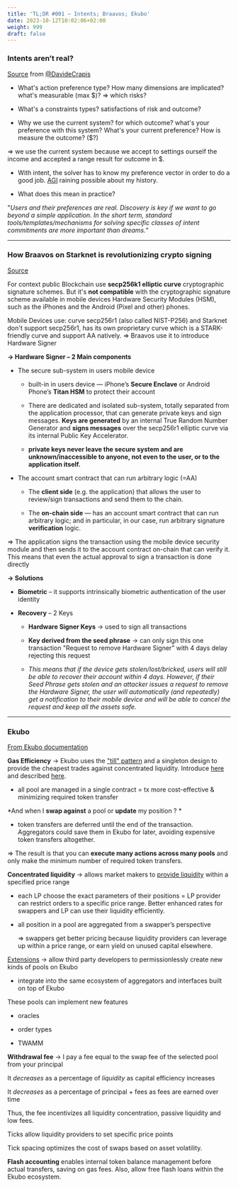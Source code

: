 ```yaml
---
title: 'TL;DR #001 – Intents; Braavos; Ekubo'
date: 2023-10-12T10:02:06+02:00
weight: 999
draft: false
---
```


### Intents aren’t real? 
[Source](https://twitter.com/DavideCrapis/status/1684685723742715904) from [@DavideCrapis](https://twitter.com/DavideCrapis)

- What's action preference type? How many dimensions are implicated? what's measurable (max $)? ⇒ which risks?

- What's a constraints types? satisfactions of risk and outcome?

- Why we use the current system? for which outcome? what's your preference with this system? What's your current preference? How is measure the outcome? ($?)

=> we use the current system because we accept to settings ourself the income and accepted a range result for outcome in $.

- With intent, the solver has to know my preference vector in order to do a good job. [AGI](https://actualiteinformatique.fr/intelligence-artificielle/definition-artificial-general-intelligence-agi) raining possible about my history.

- What does this mean in practice?

"*Users and their preferences are real. Discovery is key if we want to go beyond a simple application. In the short term, standard tools/templates/mechanisms for solving specific classes of intent commitments are more important than dreams.*"

--- 

### How Braavos on Starknet is revolutionizing crypto signing
[Source](https://starkware.medium.com/how-starknet-is-revolutionizing-crypto-signing-ba3724077a79)

For context public Blockchain use **secp256k1 elliptic curve** cryptographic signature schemes. But it's **not compatible** with the cryptographic signature scheme available in mobile devices Hardware Security Modules (HSM), such as the iPhones and the Android (Pixel and other) phones.

Mobile Devices use: curve secp256r1 (also called NIST-P256) and Starknet don't support secp256r1, has its own proprietary curve which is a STARK-friendly curve and support AA natively. 
⇒ Braavos use it to introduce Hardware Signer

**→ Hardware Signer – 2 Main components**

- The secure sub-system in users mobile device

    - built-in in users device — iPhone’s **Secure Enclave** or Android Phone’s **Titan HSM** to protect their account

    - There are dedicated and isolated sub-system, totally separated from the application processor, that can generate private keys and sign messages. **Keys are generated** by an internal True Random Number Generator and **signs messages** over the secp256r1 elliptic curve via its internal Public Key Accelerator.

    - **private keys never leave the secure system and are unknown/inaccessible to anyone, not even to the user, or to the application itself.**

- The account smart contract that can run arbitrary logic (=AA)

    - The **client side** (e.g. the application) that allows the user to review/sign transactions and send them to the chain.

    - The **on-chain side** — has an account smart contract that can run arbitrary logic; and in particular, in our case, run arbitrary signature **verification** logic.

⇒ The application signs the transaction using the mobile device security module and then sends it to the account contract on-chain that can verify it. This means that even the actual approval to sign a transaction is done directly

**→ Solutions**

- **Biometric** – it supports intrinsically biometric authentication of the user identity

- **Recovery** – 2 Keys

    - **Hardware Signer Keys** → used to sign all transactions

    - **Key derived from the seed phrase** → can only sign this one transaction "Request to remove Hardware Signer” with 4 days delay rejecting this request

    - *This means that if the device gets stolen/lost/bricked, users will still be able to recover their account within 4 days. However, if their Seed Phrase gets stolen and an attacker issues a request to remove the Hardware Signer, the user will automatically (and repeatedly) get a notification to their mobile device and will be able to cancel the request and keep all the assets safe.*

--- 

### Ekubo

[From Ekubo documentation
](https://docs.ekubo.org/about-ekubo/introduction)

**Gas Efficiency** → Ekubo uses the ["till" pattern](https://docs.ekubo.org/integration-guides/till-pattern) and a singleton design to provide the cheapest trades against concentrated liquidity. Introduce [here](https://www.youtube.com/watch?v=xFp8RlRq0qU) and described [here](https://github.com/OpenZeppelin/openzeppelin-contracts/issues/4361#issuecomment-1595095135).

- all pool are managed in a single contract = tx more cost-effective & minimizing required token transfer

*And when I **swap against** a pool or **update** my position ?
*
- token transfers are deferred until the end of the transaction. Aggregators could save them in Ekubo for later, avoiding expensive token transfers altogether.

⇒ The result is that you can **execute many actions across many pools** and only make the minimum number of required token transfers.

**Concentrated liquidity** → allows market makers to [provide liquidity](https://docs.ekubo.org/user-guides/add-liquidity) within a specified price range

- each LP choose the exact parameters of their positions = LP provider can restrict orders to a specific price range. Better enhanced rates for swappers and LP can use their liquidity efficiently.

- all position in a pool are aggregated from a swapper’s perspective

    ⇒ swappers get better pricing because liquidity providers can leverage up within a price range, or earn yield on unused capital elsewhere.

[Extensions](https://docs.ekubo.org/integration-guides/extensions) → allow third party developers to permissionlessly create new kinds of pools on Ekubo

- integrate into the same ecosystem of aggregators and interfaces built on top of Ekubo

These pools can implement new features

- oracles

- order types

- TWAMM

**Withdrawal fee** → I pay a fee equal to the swap fee of the selected pool from your principal

It *decreases* as a percentage of *liquidity* as capital efficiency increases

It *decreases* as a percentage of principal + fees as fees are earned over time

Thus, the fee incentivizes all liquidity concentration, passive liquidity and low fees.

Ticks allow liquidity providers to set specific price points

Tick spacing optimizes the cost of swaps based on asset volatility.

**Flash accounting** enables internal token balance management before actual transfers, saving on gas fees. Also, allow free flash loans within the Ekubo ecosystem.
